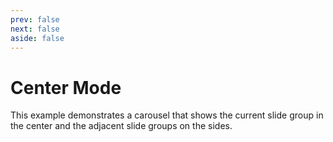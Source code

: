 ```yaml
---
prev: false
next: false
aside: false
---
```


# Center Mode

This example demonstrates a carousel that shows the current slide group in the center and the adjacent slide groups on
the sides.

<DocExample id="center-mode"></DocExample>

<script setup lang="ts">
import DocExample from './DocExample.vue';
</script>
